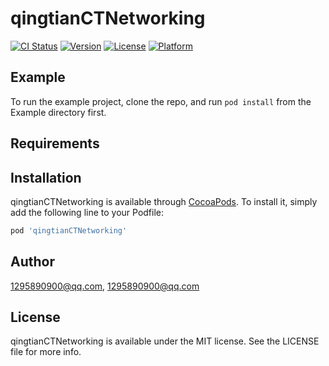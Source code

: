 # qingtianCTNetworking

[![CI Status](https://img.shields.io/travis/1295890900@qq.com/qingtianCTNetworking.svg?style=flat)](https://travis-ci.org/1295890900@qq.com/qingtianCTNetworking)
[![Version](https://img.shields.io/cocoapods/v/qingtianCTNetworking.svg?style=flat)](https://cocoapods.org/pods/qingtianCTNetworking)
[![License](https://img.shields.io/cocoapods/l/qingtianCTNetworking.svg?style=flat)](https://cocoapods.org/pods/qingtianCTNetworking)
[![Platform](https://img.shields.io/cocoapods/p/qingtianCTNetworking.svg?style=flat)](https://cocoapods.org/pods/qingtianCTNetworking)

## Example

To run the example project, clone the repo, and run `pod install` from the Example directory first.

## Requirements

## Installation

qingtianCTNetworking is available through [CocoaPods](https://cocoapods.org). To install
it, simply add the following line to your Podfile:

```ruby
pod 'qingtianCTNetworking'
```

## Author

1295890900@qq.com, 1295890900@qq.com

## License

qingtianCTNetworking is available under the MIT license. See the LICENSE file for more info.
